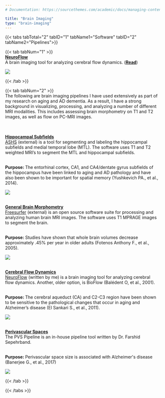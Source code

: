 ```yaml
---
# Documentation: https://sourcethemes.com/academic/docs/managing-content/

title: "Brain Imaging"
type: "brain-imaging"
---
```


{{< tabs tabTotal="2" tabID="1" tabName1="Software" tabID="2" tabName2="Pipelines">}}


{{< tab tabNum="1" >}}
<br>
<b><u>NeuroFlow</u></b><br>
A brain imaging tool for analyzing cerebral flow dynamics. (<b><a href="/project/neuroflow/">Read</a></b>)

<a href="/project/neuroflow/"><img src="/project/neuroflow/featured.png" /></img></a>

{{< /tab >}}

{{< tab tabNum="2" >}}
<br>
The following are brain imaging pipelines I have used extensively as part of my research on aging and AD dementia. As a result, I have a strong background in visualizing, processing, and analyzing a number of different MRI modalities. This includes assessing brain morphometry on T1 and T2 images, as well as flow on PC-MRI images.

<br><br>
<b><u>Hippocampal Subfields</u></b><br>
<a href="https://www.nitrc.org/projects/ashs">ASHS</a> (external) is a tool for segmenting and labeling the hippocampal subfields and medial temporal lobe (MTL). The software uses T1 and T2 weighted MRI’s to segment the MTL and hippocampal subfields.<br><br>

<b>Purpose: </b> The entorhinal cortex, CA1, and CA4/dentate gyrus subfields of the hippocampus have been linked to aging and AD pathology and have also been shown to be important for spatial memory (Yushkevich PA., et al., 2014).

<img src="/brain-imaging/images/hippocampal_subfields.png" /></img>

<br>
<b><u>General Brain Morphometry</u></b><br>
<a href="https://surfer.nmr.mgh.harvard.edu/">Freesurfer</a> (external) is an open source software suite for processing and analyzing human brain MRI images. The software uses T1 MPRAGE images to segment the brain.<br><br>

<b>Purpose: </b> Studies have shown that whole brain volumes decrease approximately .45% per year in older adults (Fotenos Anthony F., et al., 2005).

<img src="/brain-imaging/images/freesurfer_segmentation.png" /></img>

<br>
<b><u>Cerebral Flow Dynamics</u></b><br>
<a href="https://github.com/arsakhar/NeuroFlow">NeuroFlow</a> (written by me) is a brain imaging tool for analyzing cerebral flow dynamics. Another, older option, is BioFlow (Balédent O, et al., 2001).<br><br>

<b>Purpose: </b> The cerebral aqueduct (CA) and C2-C3 region have been shown to be sensitive to the pathological changes that occur in aging and Alzheimer’s disease (El Sankari S., et al., 2011).

<img src="/brain-imaging/images/flow.png" /></img>

<br>
<b><u>Perivascular Spaces</u></b><br>
The PVS Pipeline is an in-house pipeline tool written by Dr. Farshid Sepehrband.
<br><br>

<b>Purpose: </b> Perivascular space size is associated with Alzheimer's disease (Banerjee G., et al., 2017)

<img src="/brain-imaging/images/pvs.png" /></img>

{{< /tab >}}

{{< /tabs >}}
